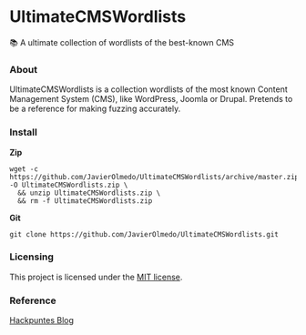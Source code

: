 # UltimateCMSWordlists
📚 A ultimate collection of wordlists of the best-known CMS

### About
UltimateCMSWordlists is a collection wordlists of the most known Content Management System (CMS), like WordPress, Joomla or Drupal. Pretends to be a reference for making fuzzing accurately.

### Install

**Zip**
```
wget -c https://github.com/JavierOlmedo/UltimateCMSWordlists/archive/master.zip -O UltimateCMSWordlists.zip \
  && unzip UltimateCMSWordlists.zip \
  && rm -f UltimateCMSWordlists.zip
```

**Git**
```
git clone https://github.com/JavierOlmedo/UltimateCMSWordlists.git
```

### Licensing
This project is licensed under the [MIT license](LICENSE).

### Reference
[Hackpuntes Blog](https://hackpuntes.com/)